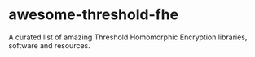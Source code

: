 # awesome-threshold-fhe
A curated list of amazing Threshold Homomorphic Encryption libraries, software and resources.
